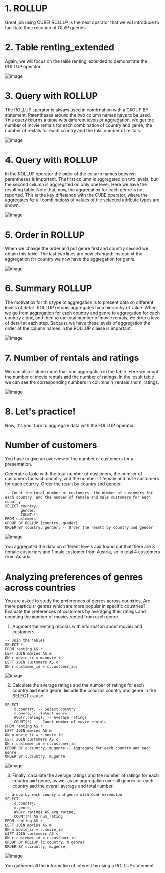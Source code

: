 # 1. ROLLUP

Great job using CUBE! ROLLUP is the next operator that we will introduce to facilitate the execution of OLAP queries.

# 2. Table renting_extended

Again, we will focus on the table renting_extended to demonstrate the ROLLUP operator.

![image](https://github.com/artempohribnyi/datacamp/assets/113499718/1a8ef4bf-f363-4f41-a075-e3948050d81f)

# 3. Query with ROLLUP

The ROLLUP operator is always used in combination with a GROUP BY statement. Parentheses around the two column names have to be used. This query returns a table with different levels of aggregation. We get the number of movie rentals for each combination of country and genre, the number of rentals for each country and the total number of rentals.

![image](https://github.com/artempohribnyi/datacamp/assets/113499718/7cdbf1ee-2351-49f0-bce7-7a5554158692)

# 4. Query with ROLLUP

In the ROLLUP operator the order of the column names between parentheses is important. The first column is aggregated on two levels, but the second column is aggregated on only one level. Here we have the resulting table. Note that, now, the aggregation for each genre is not reported. This is the key difference with the CUBE operator, where the aggregates for all combinations of values of the selected attribute types are shown.

![image](https://github.com/artempohribnyi/datacamp/assets/113499718/efb73af4-e016-4a1e-a579-d874b230b798)

# 5. Order in ROLLUP

When we change the order and put genre first and country second we obtain this table. The last two lines are now changed: instead of the aggregation for country we now have the aggregation for genre.

![image](https://github.com/artempohribnyi/datacamp/assets/113499718/484677d8-807a-4cf9-b5ba-bb8421de505b)

# 6. Summary ROLLUP

The motivation for this type of aggregation is to present data on different levels of detail. ROLLUP returns aggregates for a hierarchy of value. When we go from aggregation for each country and genre to aggregation for each country alone, and then to the total number of movie rentals, we drop a level of detail at each step. Because we have these levels of aggregation the order of the column names in the ROLLUP clause is important.

![image](https://github.com/artempohribnyi/datacamp/assets/113499718/01121bb1-dda3-4152-9116-55c5ec2b8bc5)

# 7. Number of rentals and ratings

We can also include more than one aggregation in the table. Here we count the number of movie rentals and the number of ratings. In the result table we can see the corresponding numbers in columns n_rentals and n_ratings.

![image](https://github.com/artempohribnyi/datacamp/assets/113499718/b33717a3-f581-462a-8793-b47906795830)

# 8. Let's practice!

Now, it's your turn to aggregate data with the ROLLUP operator!

# Number of customers

You have to give an overview of the number of customers for a presentation.

Generate a table with the total number of customers, the number of customers for each country, and the number of female and male customers for each country.
Order the result by country and gender.

```
-- Count the total number of customers, the number of customers for each country, and the number of female and male customers for each country
SELECT country,
       gender,
	   COUNT(*)
FROM customers
GROUP BY ROLLUP (country, gender)
ORDER BY country, gender; -- Order the result by country and gender
```
![image](https://github.com/artempohribnyi/datacamp/assets/113499718/f12dfe6e-d7e3-47ea-8228-b66b36a77f42)

You aggregated the data on different levels and found out that there are 3 female customers and 1 male customer from Austria, so in total 4 customers from Austria.

# Analyzing preferences of genres across countries

You are asked to study the preferences of genres across countries. Are there particular genres which are more popular in specific countries? Evaluate the preferences of customers by averaging their ratings and counting the number of movies rented from each genre.

1. Augment the renting records with information about movies and customers.

```
-- Join the tables
SELECT *
FROM renting AS r
LEFT JOIN movies AS m
ON r.movie_id = m.movie_id
LEFT JOIN customers AS c
ON r.customer_id = c.customer_id;
```
![image](https://github.com/artempohribnyi/datacamp/assets/113499718/6348fe42-7221-4d14-b754-99d382fce711)

2. Calculate the average ratings and the number of ratings for each country and each genre. Include the columns country and genre in the SELECT clause.

```
SELECT 
	c.country, -- Select country
	m.genre, -- Select genre
	AVG(r.rating), -- Average ratings
	COUNT(*)  -- Count number of movie rentals
FROM renting AS r
LEFT JOIN movies AS m
ON m.movie_id = r.movie_id
LEFT JOIN customers AS c
ON r.customer_id = c.customer_id
GROUP BY c.country, m.genre -- Aggregate for each country and each genre
ORDER BY c.country, m.genre;
```
![image](https://github.com/artempohribnyi/datacamp/assets/113499718/4adff553-99db-48e4-8642-13a86001a2ae)

3. Finally, calculate the average ratings and the number of ratings for each country and genre, as well as an aggregation over all genres for each country and the overall average and total number.

```
-- Group by each county and genre with OLAP extension
SELECT 
	c.country, 
	m.genre, 
	AVG(r.rating) AS avg_rating, 
	COUNT(*) AS num_rating
FROM renting AS r
LEFT JOIN movies AS m
ON m.movie_id = r.movie_id
LEFT JOIN customers AS c
ON r.customer_id = c.customer_id
GROUP BY ROLLUP (c.country, m.genre)
ORDER BY c.country, m.genre;
```
![image](https://github.com/artempohribnyi/datacamp/assets/113499718/0e1f6570-373b-47c2-890d-2e8d8967b616)

You gathered all the information of interest by using a ROLLUP statement.
